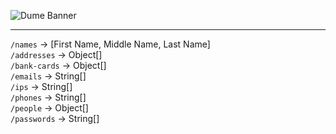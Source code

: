 ![Dume Banner](https://saige.zip/Dume.png)

---

`/names` -> [First Name, Middle Name, Last Name]<br/>
`/addresses` -> Object[]<br/>
`/bank-cards` -> Object[]<br/>
`/emails` -> String[]<br/>
`/ips` -> String[]<br/>
`/phones` -> String[]<br/>
`/people` -> Object[]<br/>
`/passwords` -> String[]<br/>
